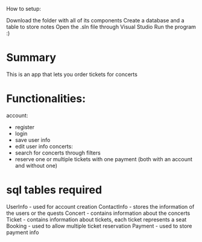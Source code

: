How to setup:

Download the folder with all of its components
Create a database and a table to store notes
Open the .sln file through Visual Studio
Run the program :)

# Summary
This is an app that lets you order tickets for concerts

# Functionalities:
account:
- register
- login
- save user info
- edit user info
concerts:
- search for concerts through filters
- reserve one or multiple tickets with one payment (both with an account and without one)

# sql tables required
UserInfo - used for account creation
ContactInfo - stores the information of the users or the quests
Concert - contains information about the concerts
Ticket - contains information about tickets, each ticket represents a seat
Booking - used to allow multiple ticket reservation
Payment - used to store payment info

